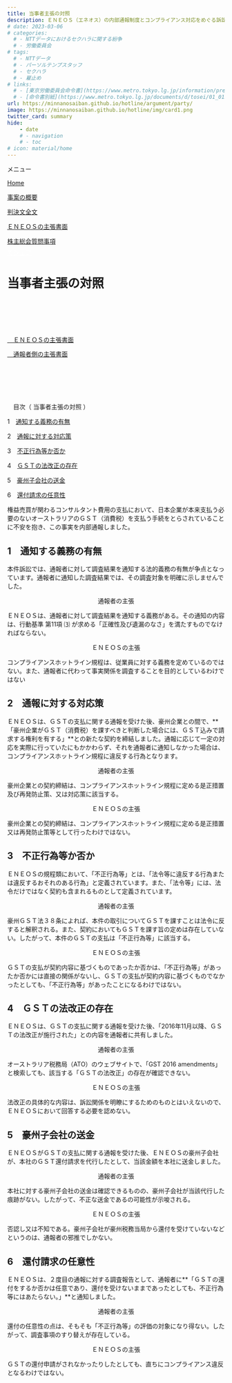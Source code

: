 ```yaml
---
title: 当事者主張の対照
description: ＥＮＥＯＳ（エネオス）の内部通報制度とコンプライアンス対応をめぐる訴訟について、公平にＥＮＥＯＳ側の主張も公表し、山田悠一郎裁判官・坂巻陽士裁判官の判決文を通じて、日本の通報窓口における透明性や調査対応を検証しています。
# date: 2023-03-06
# categories:
  # - NTTデータにおけるセクハラに関する紛争
  # - 労働委員会
# tags:
  # - NTTデータ
  # - パーソルテンプスタッフ
  # - セクハラ
  # - 雇止め
# links:
  # - [東京労働委員会命令書](https://www.metro.tokyo.lg.jp/information/press/2024/03/2024030701)
  # - [命令書別紙](https://www.metro.tokyo.lg.jp/documents/d/tosei/01_01b_02)
url: https://minnanosaiban.github.io/hotline/argument/party/
image: https://minnanosaiban.github.io/hotline/img/card1.png
twitter_card: summary
hide:
    - date
    # - navigation
    # - toc
# icon: material/home
---
```


<div class="hamburger" onclick="toggleMenu()"> <i class="fa-solid fa-bars"></i> メニュー</div>
<div id="mobileMenu" class="mobile-menu">
  <p class="mobile small doc pad1">
    <i class="fa-solid fa-house"></i> <a href="https://minnanosaiban.github.io/hotline/" class="arrow-link-small">Home</a>
  </p>
  <p class="mobile small doc pad1">
    <i class="bi bi-chevron-compact-right"></i>
    <a href="https://minnanosaiban.github.io/hotline/summary/" class="arrow-link-small">事案の概要</a>
  </p>
  <p class="mobile small doc pad1">
    <i class="bi bi-chevron-compact-right"></i>
    <a href="https://minnanosaiban.github.io/hotline/judgment/" class="arrow-link-small">判決文全文</a>
  </p>
  <p class="mobile small doc pad1">
    <i class="bi bi-chevron-compact-right"></i>
    <a href="https://minnanosaiban.github.io/hotline/argument/" class="arrow-link-small">ＥＮＥＯＳの主張書面</a>
  </p>
  <p class="mobile small doc pad1" style="margin-bottom: 0.4rem !important;">
    <i class="bi bi-chevron-compact-right"></i>
    <a href="https://minnanosaiban.github.io/hotline/summary/agm/" class="arrow-link-small">株主総会質問事項</a>
  </p>
</div>

<p style="margin: 0;">
  <a href="https://twitter.com/share?url=https://minnanosaiban.github.io/hotline/argument/party/ &text=当事者の主張 - ＥＮＥＯＳの内部通報制度に関する訴訟について"
     target="_blank" class="x-share" style="color: #FFFFFF;">
    <i class="fa-brands fa-x-twitter"></i> でシェア
  </a>
</p>

# 当事者主張の対照

<p class="link-nav large" style="margin-top: 6.4rem !important; margin-bottom: 0.8rem !important;">
<a href="https://minnanosaiban.github.io/hotline/argument/eneos/" class="arrow-link" >
  <span class="arrow"><i class="fa-solid fa-angles-right"></i>　</span>ＥＮＥＯＳの主張書面
</a></p>
<p class="link-nav large" style="margin-top: 0.8rem !important; margin-bottom: 6.4rem !important;">
<a href="https://minnanosaiban.github.io/eneos-saiban/argument.html" class="arrow-link" >
  <span class="arrow"><i class="fa-solid fa-angles-right"></i>　</span>通報者側の主張書面
</a></p>

<div class="mokuji" onclick="toggleindex()"> <i id="mokuji-icon" class="fa-solid fa-sort-down"></i>　目次（ 当事者主張の対照 ）</div>
<div id="mobilemokuji" class="mobile-mokuji" style="display: block;">
  <p class="mobile small doc pad1">
     1　<a href="https://minnanosaiban.github.io/hotline/argument/#1" class="arrow-link-small">通知する義務の有無</a>
  </p>
  <p class="mobile small doc pad1">
     2　<a href="https://minnanosaiban.github.io/hotline/argument/#2" class="arrow-link-small">通報に対する対応策</a>
  </p>
  <p class="mobile small doc pad1">
     3　<a href="https://minnanosaiban.github.io/hotline/argument/#3" class="arrow-link-small">不正行為等か否か</a>
  </p>
  <p class="mobile small doc pad1">
     4　<a href="https://minnanosaiban.github.io/hotline/argument/#4" class="arrow-link-small">ＧＳＴの法改正の存在</a>
  </p>
  <p class="mobile small doc pad1">
     5　<a href="https://minnanosaiban.github.io/hotline/argument/#5" class="arrow-link-small">豪州子会社の送金</a>
  </p>
  <p class="mobile small doc pad1">
     6　<a href="https://minnanosaiban.github.io/hotline/argument/#6" class="arrow-link-small">還付請求の任意性</a>
  </p>
</div>


権益売買が関わるコンサルタント費用の支払において、日本企業が本来支払う必要のないオーストラリアのＧＳＴ（消費税）を支払う手続をとらされていることに不安を抱き、この事実を内部通報しました。

<a name="1"></a>

## 1　通知する義務の有無
本件訴訟では、通報者に対して調査結果を通知する法的義務の有無が争点となっています。通報者に通知した調査結果では、その調査対象を明確に示しませんでした。
<div class="nt-cards nt-grid cols-2" style="margin-top: 0rem !important; margin-bottom: 0rem !important;">
    <div class="nt-card">
        <div class="nt-card-content">
            <p class="card-title" style="text-align: center;">通報者の主張</p>
            <p class="card-text">ＥＮＥＯＳは、通報者に対して調査結果を通知する義務がある。その通知の内容は、行動基準 第11項 ⑶ が求める「正確性及び遺漏のなさ」を満たすものでなければならない。</p>
        </div>
    </div>
    <div class="nt-card">
        <div class="nt-card-content">
            <p class="card-title" style="text-align: center;">ＥＮＥＯＳの主張</p>
            <p class="card-text">コンプライアンスホットライン規程は、従業員に対する義務を定めているのではない。また、通報者に代わって事実関係を調査することを目的としているわけではない</p>
        </div>
    </div>
</div>

<a name="2"></a>

## 2　通報に対する対応策
ＥＮＥＯＳは、ＧＳＴの支払に関する通報を受けた後、豪州企業との間で、**「豪州企業がＧＳＴ（消費税）を課すべきと判断した場合には、ＧＳＴ込みで請求する権利を有する」**との新たな契約を締結しました。通報に応じて一定の対応を実際に行っていたにもかかわらず、それを通報者に通知しなかった場合は、コンプライアンスホットライン規程に違反する行為となります。
<div class="nt-cards nt-grid cols-2" style="margin-top: 0rem !important; margin-bottom: 0rem !important;">
    <div class="nt-card">
        <div class="nt-card-content">
            <p class="card-title" style="text-align: center;">通報者の主張</p>
            <p class="card-text">豪州企業との契約締結は、コンプライアンスホットライン規程に定める是正措置及び再発防止策、又は対応策に該当する。</p>
        </div>
    </div>
    <div class="nt-card">
        <div class="nt-card-content">
            <p class="card-title" style="text-align: center;">ＥＮＥＯＳの主張</p>
            <p class="card-text">豪州企業との契約締結は、コンプライアンスホットライン規程に定める是正措置又は再発防止策等として行ったわけではない。</p>
        </div>
    </div>
</div>

<a name="3"></a>

## 3　不正行為等か否か
ＥＮＥＯＳの規程類において、「不正行為等」とは、「法令等に違反する行為または違反するおそれのある行為」と定義されています。また、「法令等」には、法令だけではなく契約も含まれるものとして定義されています。
<div class="nt-cards nt-grid cols-2" style="margin-top: 0rem !important; margin-bottom: 0rem !important;">
    <div class="nt-card">
        <div class="nt-card-content">
            <p class="card-title" style="text-align: center;">通報者の主張</p>
            <p class="card-text">豪州ＧＳＴ法３８条によれば、本件の取引についてＧＳＴを課すことは法令に反すると解釈される。また、契約においてもＧＳＴを課す旨の定めは存在していない。したがって、本件のＧＳＴの支払は「不正行為等」に該当する。</p>
        </div>
    </div>
    <div class="nt-card">
        <div class="nt-card-content">
            <p class="card-title" style="text-align: center;">ＥＮＥＯＳの主張</p>
            <p class="card-text">ＧＳＴの支払が契約内容に基づくものであったか否かは、「不正行為等」があったか否かには直接の関係がないし、ＧＳＴの支払が契約内容に基づくものでなかったとしても、「不正行為等」があったことになるわけではない。</p>
        </div>
    </div>
</div>

<a name="4"></a>

## 4　ＧＳＴの法改正の存在
ＥＮＥＯＳは、ＧＳＴの支払に関する通報を受けた後、「2016年11月以降、ＧＳＴの法改正が施行された」との内容を通報者に共有しました。
<div class="nt-cards nt-grid cols-2" style="margin-top: 0rem !important; margin-bottom: 0rem !important;">
    <div class="nt-card">
        <div class="nt-card-content">
            <p class="card-title" style="text-align: center;">通報者の主張</p>
            <p class="card-text">オーストラリア税務局（ATO）のウェブサイトで、「GST 2016 amendments」と検索しても、該当する「ＧＳＴの法改正」の存在が確認できない。</p>
        </div>
    </div>
    <div class="nt-card">
        <div class="nt-card-content">
            <p class="card-title" style="text-align: center;">ＥＮＥＯＳの主張</p>
            <p class="card-text">法改正の具体的な内容は、訴訟関係を明瞭にするためのものとはいえないので、ＥＮＥＯＳにおいて回答する必要を認めない。</p>
        </div>
    </div>
</div>

<a name="5"></a>

## 5　豪州子会社の送金
ＥＮＥＯＳがＧＳＴの支払に関する通報を受けた後、ＥＮＥＯＳの豪州子会社が、本社のＧＳＴ還付請求を代行したとして、当該金額を本社に送金しました。
<div class="nt-cards nt-grid cols-2" style="margin-top: 0rem !important; margin-bottom: 0rem !important;">
    <div class="nt-card">
        <div class="nt-card-content">
            <p class="card-title" style="text-align: center;">通報者の主張</p>
            <p class="card-text">本社に対する豪州子会社の送金は確認できるものの、豪州子会社が当該代行した痕跡がない。したがって、不正な送金であるの可能性が示唆される。</p>
        </div>
    </div>
    <div class="nt-card">
        <div class="nt-card-content">
            <p class="card-title" style="text-align: center;">ＥＮＥＯＳの主張</p>
            <p class="card-text"> 否認し又は不知である。豪州子会社が豪州税務当局から還付を受けていないなどというのは、通報者の邪推でしかない。</p>
        </div>
    </div>
</div>

<a name="6"></a>

## 6　還付請求の任意性
ＥＮＥＯＳは、２度目の通報に対する調査報告として、通報者に**「ＧＳＴの還付をするか否かは任意であり、還付を受けないままであったとしても、不正行為等にはあたらない。」**と通知しました。
<div class="nt-cards nt-grid cols-2" style="margin-top: 0rem !important; margin-bottom: 0rem !important;">
    <div class="nt-card">
        <div class="nt-card-content">
            <p class="card-title" style="text-align: center;">通報者の主張</p>
            <p class="card-text">還付の任意性の点は、そもそも「不正行為等」の評価の対象になり得ない。したがって、調査事項のすり替えが存在している。</p>
        </div>
    </div>
    <div class="nt-card">
        <div class="nt-card-content">
            <p class="card-title" style="text-align: center;">ＥＮＥＯＳの主張</p>
            <p class="card-text">ＧＳＴの還付申請がされなかったりしたとしても、直ちにコンプライアンス違反となるわけではない。</p>
        </div>
    </div>
</div>